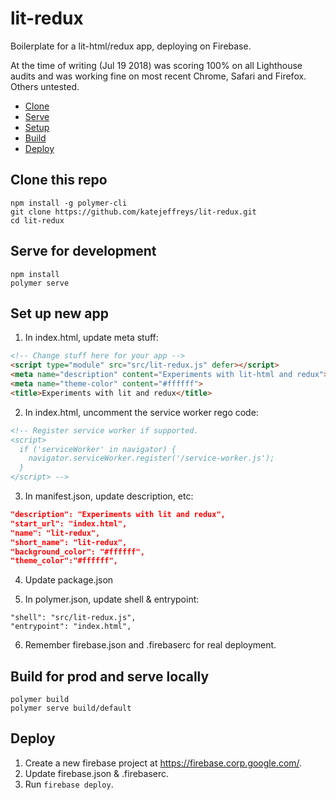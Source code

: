 # lit-redux

Boilerplate for a lit-html/redux app, deploying on Firebase.

At the time of writing (Jul 19 2018) was scoring 100% on all Lighthouse audits and was working fine on most recent Chrome, Safari and Firefox. Others untested.

* [Clone](#clonethisrepo)
* [Serve](#servefordevelopment)
* [Setup](#setupnewapp)
* [Build](#buildforprodandservelocally)
* [Deploy](#deploy)

## Clone this repo

```
npm install -g polymer-cli
git clone https://github.com/katejeffreys/lit-redux.git
cd lit-redux
```

## Serve for development

```
npm install
polymer serve
```

## Set up new app

1. In index.html, update meta stuff:

```html
<!-- Change stuff here for your app -->
<script type="module" src="src/lit-redux.js" defer></script>
<meta name="description" content="Experiments with lit-html and redux">
<meta name="theme-color" content="#ffffff">
<title>Experiments with lit and redux</title>
```

2. In index.html, uncomment the service worker rego code:

```html
<!-- Register service worker if supported.
<script>
  if ('serviceWorker' in navigator) {
    navigator.serviceWorker.register('/service-worker.js');
  }
</script> -->
```

3. In manifest.json, update description, etc:

```json
"description": "Experiments with lit and redux",
"start_url": "index.html",
"name": "lit-redux",
"short_name": "lit-redux",
"background_color": "#ffffff",
"theme_color":"#ffffff",
```

4. Update package.json

5. In polymer.json, update shell & entrypoint:

```
"shell": "src/lit-redux.js",
"entrypoint": "index.html",
```

6. Remember firebase.json and .firebaserc for real deployment.

## Build for prod and serve locally

```
polymer build
polymer serve build/default
```

## Deploy

1. Create a new firebase project at https://firebase.corp.google.com/.
2. Update firebase.json & .firebaserc.
3. Run `firebase deploy`.
